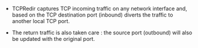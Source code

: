 - TCPRedir captures TCP incoming traffic on any network interface and, based on the TCP destination port (inbound)
diverts the traffic to another local TCP port.

- The return traffic is also taken care : the source port (outbound) will also be updated with the original port.
